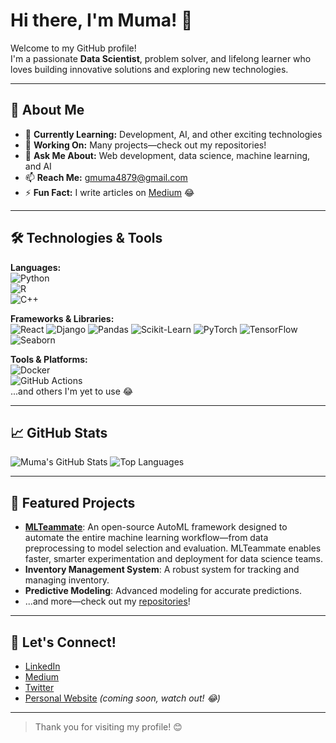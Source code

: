 # Hi there, I'm Muma! 👋

Welcome to my GitHub profile!  
I'm a passionate **Data Scientist**, problem solver, and lifelong learner who loves building innovative solutions and exploring new technologies.

---

## 🚀 About Me

- 🌱 **Currently Learning:** Development, AI, and other exciting technologies
- 🔭 **Working On:** Many projects—check out my repositories!
- 💬 **Ask Me About:** Web development, data science, machine learning, and AI
- 📫 **Reach Me:** [gmuma4879@gmail.com](mailto:gmuma4879@gmail.com)
- ⚡ **Fun Fact:** I write articles on [Medium](https://medium.com/@gmuma4879/audience) 😂

---

## 🛠️ Technologies & Tools

**Languages:**  
![Python](https://img.shields.io/badge/Python-3776AB?style=flat&logo=python&logoColor=white)  
![R](https://img.shields.io/badge/R-276DC3?style=flat&logo=r&logoColor=white)  
![C++](https://img.shields.io/badge/C++-00599C?style=flat&logo=c%2B%2B&logoColor=white)

**Frameworks & Libraries:**  
![React](https://img.shields.io/badge/React-61DAFB?style=flat&logo=react&logoColor=black)
![Django](https://img.shields.io/badge/Django-092E20?style=flat&logo=django&logoColor=white)
![Pandas](https://img.shields.io/badge/Pandas-150458?style=flat&logo=pandas&logoColor=white)
![Scikit-Learn](https://img.shields.io/badge/Scikit--Learn-F7931E?style=flat&logo=scikit-learn&logoColor=white)
![PyTorch](https://img.shields.io/badge/PyTorch-EE4C2C?style=flat&logo=pytorch&logoColor=white)
![TensorFlow](https://img.shields.io/badge/TensorFlow-FF6F00?style=flat&logo=tensorflow&logoColor=white)
![Seaborn](https://img.shields.io/badge/Seaborn-3776AB?style=flat)

**Tools & Platforms:**  
![Docker](https://img.shields.io/badge/Docker-2496ED?style=flat&logo=docker&logoColor=white)  
![GitHub Actions](https://img.shields.io/badge/GitHub%20Actions-2088FF?style=flat&logo=github-actions&logoColor=white)  
...and others I'm yet to use 😂

---

## 📈 GitHub Stats

![Muma's GitHub Stats](https://github-readme-stats.vercel.app/api?username=muma005&show_icons=true&hide_title=true&count_private=true&theme=radical)
![Top Languages](https://github-readme-stats.vercel.app/api/top-langs/?username=muma005&layout=compact&theme=radical)

---

## 🌟 Featured Projects

- **[MLTeammate](https://github.com/muma005/MLTeammate)**: An open-source AutoML framework designed to automate the entire machine learning workflow—from data preprocessing to model selection and evaluation. MLTeammate enables faster, smarter experimentation and deployment for data science teams.
- **Inventory Management System**: A robust system for tracking and managing inventory.
- **Predictive Modeling**: Advanced modeling for accurate predictions.
- ...and more—check out my [repositories](https://github.com/muma005?tab=repositories)!

---

## 🤝 Let's Connect!

- [LinkedIn](#) <!-- Add your LinkedIn URL -->
- [Medium](https://medium.com/@gmuma4879/audience)
- [Twitter](#) <!-- Add your Twitter URL -->
- [Personal Website](#) *(coming soon, watch out! 😂)*

---

> Thank you for visiting my profile! 😊






